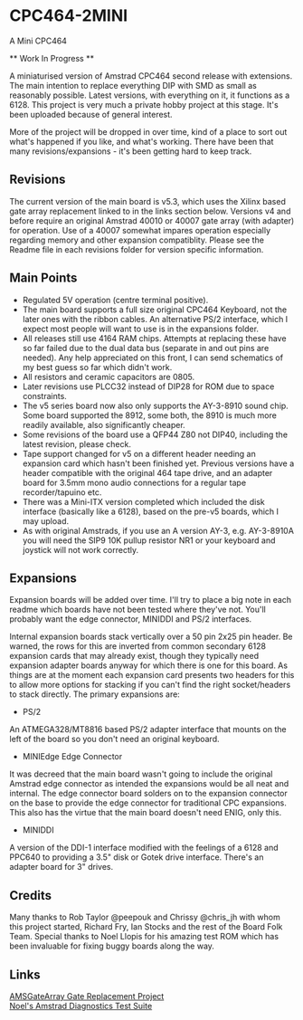 # CPC464-2MINI

A Mini CPC464

** Work In Progress **

A miniaturised version of Amstrad CPC464 second release with extensions. The main intention to replace everything DIP with SMD as small as reasonably possible. Latest versions, with everything on it, it functions as a 6128. This project is very much a private hobby project at this stage. It's been uploaded because of general interest.

More of the project will be dropped in over time, kind of a place to sort out what's happened if you like, and what's working. There have been that many revisions/expansions - it's been getting hard to keep track.

## Revisions

The current version of the main board is v5.3, which uses the Xilinx based gate array replacement linked to in the links section below. Versions v4 and before require an original Amstrad 40010 or 40007 gate array (with adapter) for operation. Use of a 40007 somewhat impares operation especially regarding memory and other expansion compatiblity. Please see the Readme file in each revisions folder for version specific information.

## Main Points

* Regulated 5V operation (centre terminal positive).
* The main board supports a full size original CPC464 Keyboard, not the later ones with the ribbon cables. An alternative PS/2 interface, which I expect most people will want to use is in the expansions folder.
* All releases still use 4164 RAM chips. Attempts at replacing these have so far failed due to the dual data bus (separate in and out pins are needed). Any help appreciated on this front, I can send schematics of my best guess so far which didn't work.
* All resistors and ceramic capacitors are 0805.
* Later revisions use PLCC32 instead of DIP28 for ROM due to space constraints.
* The v5 series board now also only supports the AY-3-8910 sound chip. Some board supported the 8912, some both, the 8910 is much more readily available, also significantly cheaper.
* Some revisions of the board use a QFP44 Z80 not DIP40, including the latest revision, please check.
* Tape support changed for v5 on a different header needing an expansion card which hasn't been finished yet. Previous versions have a header compatible with the original 464 tape drive, and an adapter board for 3.5mm mono audio connections for a regular tape recorder/tapuino etc.
* There was a Mini-ITX version completed which included the disk interface (basically like a 6128), based on the pre-v5 boards, which I may upload.
* As with original Amstrads, if you use an A version AY-3, e.g. AY-3-8910A you will need the SIP9 10K pullup resistor NR1 or your keyboard and joystick will not work correctly.

## Expansions

Expansion boards will be added over time. I'll try to place a big note in each readme which boards have not been tested where they've not. You'll probably want the edge connector, MINIDDI and PS/2 interfaces.

Internal expansion boards stack vertically over a 50 pin 2x25 pin header. Be warned, the rows for this are inverted from common secondary 6128 expansion cards that may already exist, though they typically need expansion adapter boards anyway for which there is one for this board. As things are at the moment each expansion card presents two headers for this to allow more options for stacking if you can't find the right socket/headers to stack directly. The primary expansions are:

* PS/2

An ATMEGA328/MT8816 based PS/2 adapter interface that mounts on the left of the board so you don't need an original keyboard.

* MINIEdge Edge Connector

It was decreed that the main board wasn't going to include the original Amstrad edge connector as intended the expansions would be all neat and internal. The edge connector board solders on to the expansion connector on the base to provide the edge connector for traditional CPC expansions. This also has the virtue that the main board doesn't need ENIG, only this.

* MINIDDI

A version of the DDI-1 interface modified with the feelings of a 6128 and PPC640 to providing a 3.5" disk or Gotek drive interface. There's an adapter board for 3" drives.

## Credits

Many thanks to Rob Taylor @peepouk and Chrissy @chris_jh with whom this project started, Richard Fry, Ian Stocks and the rest of the Board Folk Team. 
Special thanks to Noel Llopis for his amazing test ROM which has been invaluable for fixing buggy boards along the way.

## Links

  [AMSGateArray Gate Replacement Project](https://github.com/codedchip/AMSGateArray)<br>
  [Noel's Amstrad Diagnostics Test Suite](https://github.com/llopis/amstrad-diagnostics)
